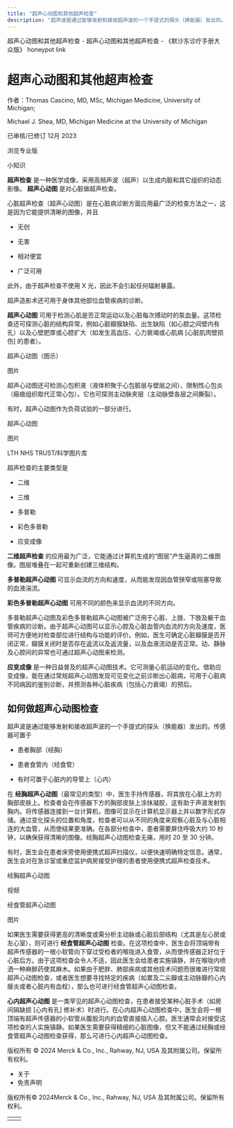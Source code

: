 ```yaml
---
title: "超声心动图和其他超声检查"
description: "超声波是通过能够发射和接收超声波的一个手提式的探头（换能器）发出的。传感器可置于"
---
```


﻿超声心动图和其他超声检查 \- 超声心动图和其他超声检查 \- 《默沙东诊疗手册大众版》 honeypot link

# 超声心动图和其他超声检查

作者：Thomas Cascino, MD, MSc, Michigan Medicine, University of Michigan;

Michael J. Shea, MD, Michigan Medicine at the University of Michigan

已审核/已修订 12月 2023

浏览专业版

小知识

**超声检查** 是一种医学成像，采用高频声波（超声）以生成内脏和其它组织的动态影像。 **超声心动图** 是对心脏做超声检查。

心脏超声检查（超声心动图）是在心脏病诊断方面应用最广泛的检查方法之一，这是因为它能提供清晰的图像，并且

- 无创

- 无害

- 相对便宜

- 广泛可用


此外，由于超声检查不使用 X 光，因此不会引起任何辐射暴露。

超声造影术还可用于身体其他部位血管疾病的诊断。

**超声心动图** 可用于检测心肌是否正常运动以及心脏每次搏动时的泵血量。这项检查还可探测心脏的结构异常，例如心脏瓣膜缺陷、出生缺陷（如心腔之间壁内有孔）以及心壁肥厚或心腔扩大（如发生高血压、心力衰竭或心肌病 \[心脏肌肉壁损伤\] 的患者）。

超声心动图（图示）



图片

超声心动图还可检测心包积液（液体积聚于心包脏层与壁层之间）、限制性心包炎（瘢痕组织取代正常心包）。它也可探测主动脉夹层（主动脉壁各层之间撕裂）。

有时，超声心动图作为负荷试验的一部分进行。

超声心动图



图片

LTH NHS TRUST/科学图片库

超声检查的主要类型是

- 二维

- 三维

- 多普勒

- 彩色多普勒

- 应变成像


**二维超声检查** 的应用最为广泛，它能通过计算机生成的“图层”产生逼真的二维图像。图层堆叠在一起可重新创建三维结构。

**多普勒超声心动图** 可显示血流的方向和速度，从而能发现因血管狭窄或阻塞导致的血液湍流。

**彩色多普勒超声心动图** 可用不同的颜色来显示血流的不同方向。

多普勒超声心动图及彩色多普勒超声心动图被广泛用于心脏、上肢、下肢及躯干血管疾病的诊断。由于超声心动图可以显示心腔及心脏血管内血流的方向及速度，医师可方便地对检查部位进行结构与功能的评价。例如，医生可确定心脏瓣膜是否开闭正常，瓣膜关闭时是否存在返流以及返流量，以及血液流动是否正常。动、静脉及心腔间的异常也可通过超声心动图来检测。

**应变成像** 是一种日益普及的超声心动图技术。它可测量心肌运动的变化。借助应变成像，能在通过常规超声心动图发现可见变化之前诊断出心脏病，可用于心脏病不同病因的鉴别诊断，并预测各种心脏疾病（包括心力衰竭）的预后。

## 如何做超声心动图检查

超声波是通过能够发射和接收超声波的一个手提式的探头（换能器）发出的。传感器可置于

- 患者胸部（经胸）

- 患者食管内（经食管）

- 有时可置于心脏内的导管上（心内）


在 **经胸超声心动图**（最常见的类型）中，医生手持传感器，将其放在心脏上方的胸部皮肤上。检查者会在传感器下方的胸部皮肤上涂抹凝胶，这有助于声波发射到胸内。将传感器连接到一台计算机，图像可显示在计算机显示器上并以数字形式存储。通过变化探头的位置和角度，检查者可以从不同的角度来观察心脏及与心脏相连的大血管，从而使结果更准确。在各部分检查中，患者需要屏住呼吸大约 10 秒钟，以确保获得清晰的图像。经胸超声心动图检查无痛，用时 20 至 30 分钟。

有时，医生会在患者床旁使用便携式超声扫描仪，以便快速明确特定信息。通常，医生会对在急诊室或重症监护病房接受护理的患者使用便携式超声检查技术。

经胸超声心动图



视频

经食管超声心动图



图片

如果医生需要获得更高的清晰度或需分析主动脉或心脏后部结构（尤其是左心房或左心室），则可进行 **经食管超声心动图** 检查。在这项检查中，医生会将顶端带有超声传感器的一根小软管向下穿过受检者的喉咙进入食管，从而使传感器正好位于心脏后方。由于这项检查会令人不适，因此医生会给患者实施镇静，并在喉咙内喷洒一种麻醉药使其麻木。如果由于肥胖、肺部疾病或其他技术问题而很难进行常规超声心动图检查，或者医生想要寻找特定的疾病（如累及二尖瓣或主动脉瓣的心内膜炎或者心脏内有血栓），那么也可进行经食管超声心动图检查。

**心内超声心动图** 是一类罕见的超声心动图检查，在患者接受某种心脏手术（如房间隔缺损 \[心内有孔\] 修补术）时进行。在心内超声心动图检查中，医生会将一根顶端有超声传感器的小软管从腹股沟内的血管直接插入心腔。医生通常会对接受这项检查的人实施镇静。如果医生需要获得精细的心脏图像，但又不能通过经胸或经食管超声心动图检查获得，那么可进行心内超声心动图检查。



版权所有 © 2024
Merck & Co., Inc., Rahway, NJ, USA 及其附属公司。保留所有权利。

- 关于
- 免责声明

版权所有© 2024Merck & Co., Inc., Rahway, NJ, USA 及其附属公司。保留所有权利。

|     |     |
| --- | --- |
|  |  |